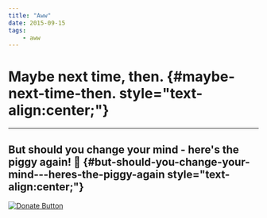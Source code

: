 ```yaml
---
title: "Aww"
date: 2015-09-15
tags:
    - aww
---
```


Maybe next time, then. {#maybe-next-time-then. style="text-align:center;"}
======================

------------------------------------------------------------------------

But should you change your mind - here's the piggy again! 🐷 {#but-should-you-change-your-mind---heres-the-piggy-again style="text-align:center;"}
-----------------------------------------------------------

[![Donate
Button](https://fvcproductions.files.wordpress.com/2015/09/donate-pig.gif)](https://www.paypal.com/cgi-bin/webscr?cmd=_s-xclick&hosted_button_id=QQN9359FDQNPE)
